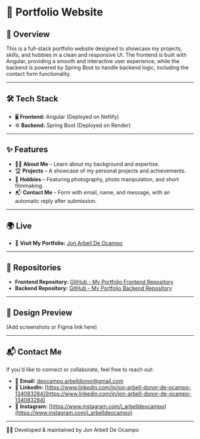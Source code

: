 # 🚀 Portfolio Website

## 📌 Overview
This is a full-stack portfolio website designed to showcase my projects, skills, and hobbies in a clean and responsive UI. The frontend is built with Angular, providing a smooth and interactive user experience, while the backend is powered by Spring Boot to handle backend logic, including the contact form functionality.

---

## 🛠 Tech Stack
- 🖥 **Frontend:** Angular (Deployed on Netlify)
- ⚙️ **Backend:** Spring Boot (Deployed on Render)

---


## ✨ Features
- 🧑‍💻 **About Me** – Learn about my background and expertise.
- 🏆 **Projects** – A showcase of my personal projects and achievements.
- 🎨 **Hobbies** – Featuring photography, photo manipulation, and short filmmaking.
- 📬 **Contact Me** – Form with email, name, and message, with an automatic reply after submission.


---


## 🌍 Live
- 🔗 **Visit My Portfolio:** [Jon Arbell De Ocampo](https://deocampo-jon-arbell-d.netlify.app)

---


## 📂 Repositories

- **Frontend Repository:** [GitHub - My Portfolio Frontend Repository](https://github.com/JonArbell/jon-arbell-de-ocampo-portfolio-frontend)
- **Backend Repository:** [GitHub - My Portfolio Backend Repository](https://github.com/JonArbell/jon-arbell-de-ocampo-portfolio-backend)


---

## 📸 Design Preview
(Add screenshots or Figma link here)

---

## 📬 Contact Me
If you'd like to connect or collaborate, feel free to reach out:

- 📧 **Email:** deocampo.arbelldonor@gmail.com
- 💼 **LinkedIn:** [https://www.linkedin.com/in/jon-arbell-donor-de-ocampo-134083284](https://www.linkedin.com/in/jon-arbell-donor-de-ocampo-134083284)
- 📸 **Instagram:** [https://www.instagram.com/j_arbelldeocampo](https://www.instagram.com/j_arbelldeocampo)

---

👨‍💻 Developed & maintained by Jon Arbell De Ocampo
